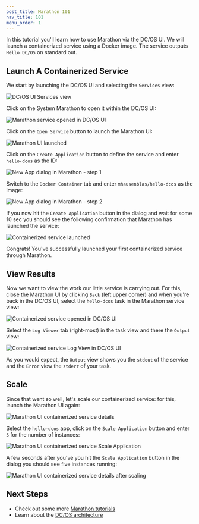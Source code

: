 ```yaml
---
post_title: Marathon 101
nav_title: 101
menu_order: 1
---
```


In this tutorial you'll learn how to use Marathon via the DC/OS UI. We will launch a containerized service using a Docker image.
The service outputs `Hello DC/OS` on standard out.

## Launch A Containerized Service

We start by launching the DC/OS UI and selecting the `Services` view:

![DC/OS UI Services view](../img/marathon101-step1.png)

Click on the System Marathon to open it within the DC/OS UI:

![Marathon service opened in DC/OS UI](../img/marathon101-step2.png)

Click on the `Open Service` button to launch the Marathon UI:

![Marathon UI launched](../img/marathon101-step3.png)

Click on the `Create Application` button to define the service and enter `hello-dcos` as the ID:

![New App dialog in Marathon - step 1](../img/marathon101-step4.png)

Switch to the `Docker Container` tab and enter `mhausenblas/hello-dcos` as the image:

![New App dialog in Marathon - step 2](../img/marathon101-step5.png)

If you now hit the `Create Application` button in the dialog and wait for some 10 sec you should see the following confirmation that Marathon has launched the service:

![Containerized service launched](../img/marathon101-step6.png)

Congrats! You've successfully launched your first containerized service through Marathon.

## View Results

Now we want to view the work our little service is carrying out. For this, close the Marathon UI by clicking `Back` (left upper corner) and when you're back in the DC/OS UI, select the `hello-dcos` task in the Marathon service view:

![Containerized service opened in DC/OS UI](../img/marathon101-step7a.png)

Select the `Log Viewer` tab (right-most) in the task view and there the `Output` view:

![Containerized service Log View in DC/OS UI](../img/marathon101-step7b.png)

As you would expect, the `Output` view shows you the `stdout` of the service and the `Error` view the `stderr` of your task.

## Scale

Since that went so well, let's scale our containerized service: for this, launch the Marathon UI again:

![Marathon UI containerized service details](../img/marathon101-step8a.png)

Select the `hello-dcos` app, click on the `Scale Application` button and enter `5` for the number of instances:

![Marathon UI containerized service Scale Application](../img/marathon101-step8b.png)

A few seconds after you've you hit the `Scale Application` button in the dialog you should see five instances running:

![Marathon UI containerized service details after scaling](../img/marathon101-step8c.png)

## Next Steps

- Check out some more [Marathon tutorials](/docs/1.7/usage/tutorials/marathon/)
- Learn about the [DC/OS architecture](/docs/1.7/overview/architecture/)